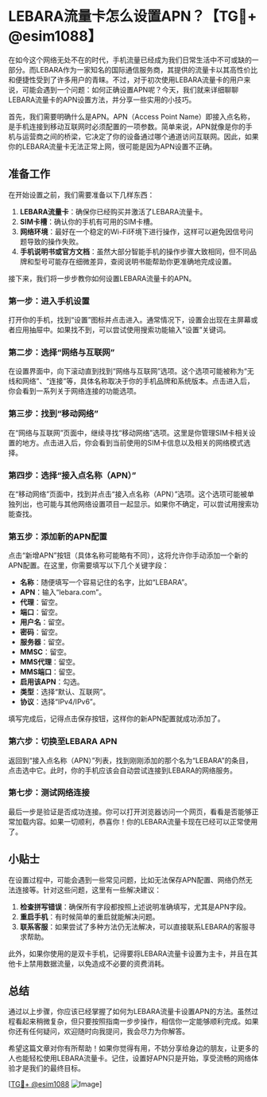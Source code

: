 # LEBARA流量卡怎么设置APN？【TG💪+ @esim1088】

在如今这个网络无处不在的时代，手机流量已经成为我们日常生活中不可或缺的一部分。而LEBARA作为一家知名的国际通信服务商，其提供的流量卡以其高性价比和便捷性受到了许多用户的青睐。不过，对于初次使用LEBARA流量卡的用户来说，可能会遇到一个问题：如何正确设置APN呢？今天，我们就来详细聊聊LEBARA流量卡的APN设置方法，并分享一些实用的小技巧。

首先，我们需要明确什么是APN。APN（Access Point Name）即接入点名称，是手机连接到移动互联网时必须配置的一项参数。简单来说，APN就像是你的手机与运营商之间的桥梁，它决定了你的设备通过哪个通道访问互联网。因此，如果你的LEBARA流量卡无法正常上网，很可能是因为APN设置不正确。

## **准备工作**

在开始设置之前，我们需要准备以下几样东西：

1. **LEBARA流量卡**：确保你已经购买并激活了LEBARA流量卡。
2. **SIM卡槽**：确认你的手机有可用的SIM卡槽。
3. **网络环境**：最好在一个稳定的Wi-Fi环境下进行操作，这样可以避免因信号问题导致的操作失败。
4. **手机说明书或官方文档**：虽然大部分智能手机的操作步骤大致相同，但不同品牌和型号可能存在细微差异，查阅说明书能帮助你更准确地完成设置。

接下来，我们将一步步教你如何设置LEBARA流量卡的APN。

### **第一步：进入手机设置**

打开你的手机，找到“设置”图标并点击进入。通常情况下，设置会出现在主屏幕或者应用抽屉中。如果找不到，可以尝试使用搜索功能输入“设置”关键词。

### **第二步：选择“网络与互联网”**

在设置界面中，向下滚动直到找到“网络与互联网”选项。这个选项可能被称为“无线和网络”、“连接”等，具体名称取决于你的手机品牌和系统版本。点击进入后，你会看到一系列关于网络连接的功能选项。

### **第三步：找到“移动网络”**

在“网络与互联网”页面中，继续寻找“移动网络”选项。这里是你管理SIM卡相关设置的地方。点击进入后，你会看到当前使用的SIM卡信息以及相关的网络模式选择。

### **第四步：选择“接入点名称（APN）”**

在“移动网络”页面中，找到并点击“接入点名称（APN）”选项。这个选项可能被单独列出，也可能与其他网络设置项目一起显示。如果你不确定，可以尝试用搜索功能查找。

### **第五步：添加新的APN配置**

点击“新增APN”按钮（具体名称可能略有不同），这将允许你手动添加一个新的APN配置。在这里，你需要填写以下几个关键字段：

- **名称**：随便填写一个容易记住的名字，比如“LEBARA”。
- **APN**：输入“lebara.com”。
- **代理**：留空。
- **端口**：留空。
- **用户名**：留空。
- **密码**：留空。
- **服务器**：留空。
- **MMSC**：留空。
- **MMS代理**：留空。
- **MMS端口**：留空。
- **启用该APN**：勾选。
- **类型**：选择“默认、互联网”。
- **协议**：选择“IPv4/IPv6”。

填写完成后，记得点击保存按钮，这样你的新APN配置就成功添加了。

### **第六步：切换至LEBARA APN**

返回到“接入点名称（APN）”列表，找到刚刚添加的那个名为“LEBARA”的条目，点击选中它。此时，你的手机应该会自动尝试连接到LEBARA的网络服务。

### **第七步：测试网络连接**

最后一步是验证是否成功连接。你可以打开浏览器访问一个网页，看看是否能够正常加载内容。如果一切顺利，恭喜你！你的LEBARA流量卡现在已经可以正常使用了。

## **小贴士**

在设置过程中，可能会遇到一些常见问题，比如无法保存APN配置、网络仍然无法连接等。针对这些问题，这里有一些解决建议：

1. **检查拼写错误**：确保所有字段都按照上述说明准确填写，尤其是APN字段。
2. **重启手机**：有时候简单的重启就能解决问题。
3. **联系客服**：如果尝试了多种方法仍无法解决，可以直接联系LEBARA的客服寻求帮助。

此外，如果你使用的是双卡手机，记得要将LEBARA流量卡设置为主卡，并且在其他卡上禁用数据流量，以免造成不必要的资费消耗。

## **总结**

通过以上步骤，你应该已经掌握了如何为LEBARA流量卡设置APN的方法。虽然过程看起来稍微复杂，但只要按照指南一步步操作，相信你一定能够顺利完成。如果你还有任何疑问，欢迎随时向我提问，我会尽力为你解答。

希望这篇文章对你有所帮助！如果你觉得有用，不妨分享给身边的朋友，让更多的人也能轻松使用LEBARA流量卡。记住，设置好APN只是开始，享受流畅的网络体验才是我们的最终目标。

[[TG💪+ @esim1088](https://t.me/s/esim1088) ![Image](https://i.postimg.cc/4NQfJmqS/Snipaste-2025-05-13-00-14-12.png)]
